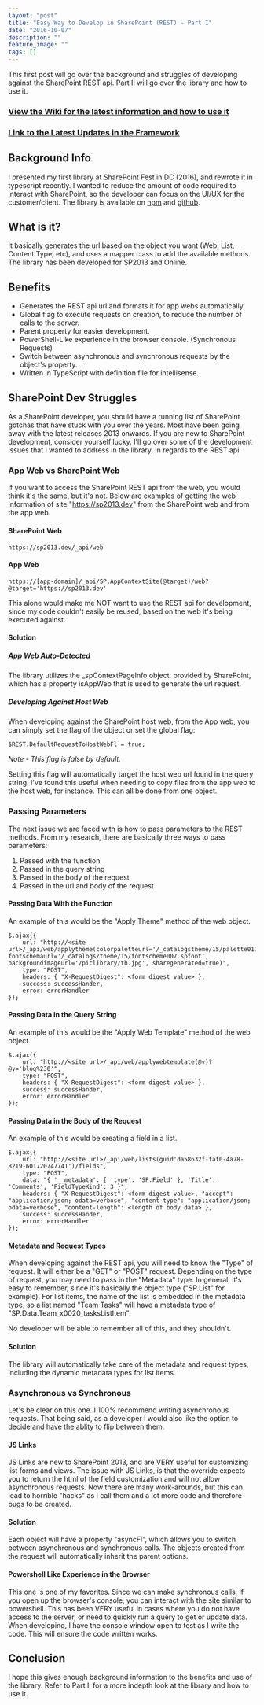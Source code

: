 ```yaml
---
layout: "post"
title: "Easy Way to Develop in SharePoint (REST) - Part I"
date: "2016-10-07"
description: ""
feature_image: ""
tags: []
---
```


This first post will go over the background and struggles of developing against the SharePoint REST api. Part II will go over the library and how to use it.

<!--more-->

### [View the Wiki for the latest information and how to use it](http://github.com/gunjandatta/sprest/wiki)

### [Link to the Latest Updates in the Framework](http://dattabase.com/sp-rest-framework-updates)

## Background Info

I presented my first library at SharePoint Fest in DC (2016), and rewrote it in typescript recently. I wanted to reduce the amount of code required to interact with SharePoint, so the developer can focus on the UI/UX for the customer/client. The library is available on [npm](https://npmjs.com/packages/gd-sprest) and [github](https://github.com/gunjandatta/sprest).

## What is it?

It basically generates the url based on the object you want (Web, List, Content Type, etc), and uses a mapper class to add the available methods. The library has been developed for SP2013 and Online.

## Benefits

- Generates the REST api url and formats it for app webs automatically.
- Global flag to execute requests on creation, to reduce the number of calls to the server.
- Parent property for easier development.
- PowerShell-Like experience in the browser console. (Synchronous Requests)
- Switch between asynchronous and synchronous requests by the object's property.
- Written in TypeScript with definition file for intellisense.

## SharePoint Dev Struggles

As a SharePoint developer, you should have a running list of SharePoint gotchas that have stuck with you over the years. Most have been going away with the latest releases 2013 onwards. If you are new to SharePoint development, consider yourself lucky. I'll go over some of the development issues that I wanted to address in the library, in regards to the REST api.

### App Web vs SharePoint Web

If you want to access the SharePoint REST api from the web, you would think it's the same, but it's not. Below are examples of getting the web information of site "https://sp2013.dev" from the SharePoint web and from the app web.

#### SharePoint Web

```
https://sp2013.dev/_api/web

```

#### App Web

```
https://[app-domain]/_api/SP.AppContextSite(@target)/web?@target='https://sp2013.dev'

```

This alone would make me NOT want to use the REST api for development, since my code couldn't easily be reused, based on the web it's being executed against.

#### Solution

##### App Web Auto-Detected

The library utilizes the \_spContextPageInfo object, provided by SharePoint, which has a property isAppWeb that is used to generate the url request.

##### Developing Against Host Web

When developing against the SharePoint host web, from the App web, you can simply set the flag of the object or set the global flag:

```
$REST.DefaultRequestToHostWebFl = true;

```

_Note - This flag is false by default._

Setting this flag will automatically target the host web url found in the query string. I've found this useful when needing to copy files from the app web to the host web, for instance. This can all be done from one object.

### Passing Parameters

The next issue we are faced with is how to pass parameters to the REST methods. From my research, there are basically three ways to pass parameters:

1. Passed with the function
2. Passed in the query string
3. Passed in the body of the request
4. Passed in the url and body of the request

#### Passing Data With the Function

An example of this would be the "Apply Theme" method of the web object.

```
$.ajax({
    url: "http://<site url>/_api/web/applytheme(colorpaletteurl='/_catalogstheme/15/palette011.spcolor', fontschemaurl='/_catalogs/theme/15/fontscheme007.spfont', backgroundimageurl='/piclibrary/th.jpg', sharegenerated=true)",
    type: "POST",
    headers: { "X-RequestDigest": <form digest value> },
    success: successHander,
    error: errorHandler
});

```

#### Passing Data in the Query String

An example of this would be the "Apply Web Template" method of the web object.

```
$.ajax({
    url: "http://<site url>/_api/web/applywebtemplate(@v)?@v='blog%230'",
    type: "POST",
    headers: { "X-RequestDigest": <form digest value> },
    success: successHander,
    error: errorHandler
});

```

#### Passing Data in the Body of the Request

An example of this would be creating a field in a list.

```
$.ajax({
    url: "http://<site url>/_api/web/lists(guid'da58632f-faf0-4a78-8219-601720747741')/fields",
    type: "POST",
    data: "{ '__metadata': { 'type': 'SP.Field' }, 'Title': 'Comments', 'FieldTypeKind': 3 }",
    headers: { "X-RequestDigest": <form digest value>, "accept": "application/json; odata=verbose", "content-type": "application/json; odata=verbose", "content-length": <length of body data> },
    success: successHander,
    error: errorHandler
});

```

#### Metadata and Request Types

When developing against the REST api, you will need to know the "Type" of request. It will either be a "GET" or "POST" request. Depending on the type of request, you may need to pass in the "Metadata" type. In general, it's easy to remember, since it's basically the object type ("SP.List" for example). For list items, the name of the list is embedded in the metadata type, so a list named "Team Tasks" will have a metadata type of "SP.Data.Team\_x0020\_tasksListItem".

No developer will be able to remember all of this, and they shouldn't.

#### Solution

The library will automatically take care of the metadata and request types, including the dynamic metadata types for list items.

### Asynchronous vs Synchronous

Let's be clear on this one. I 100% recommend writing asynchronous requests. That being said, as a developer I would also like the option to decide and have the ablity to flip between them.

#### JS Links

JS Links are new to SharePoint 2013, and are VERY useful for customizing list forms and views. The issue with JS Links, is that the override expects you to return the html of the field customization and will not allow asynchronous requests. Now there are many work-arounds, but this can lead to horrible "hacks" as I call them and a lot more code and therefore bugs to be created.

#### Solution

Each object will have a property "asyncFl", which allows you to switch between asynchronous and synchronous calls. The objects created from the request will automatically inherit the parent options.

#### Powershell Like Experience in the Browser

This one is one of my favorites. Since we can make synchronous calls, if you open up the browser's console, you can interact with the site similar to powershell. This has been VERY useful in cases where you do not have access to the server, or need to quickly run a query to get or update data. When developing, I have the console window open to test as I write the code. This will ensure the code written works.

## Conclusion

I hope this gives enough background information to the benefits and use of the library. Refer to Part II for a more indepth look at the library and how to use it.
